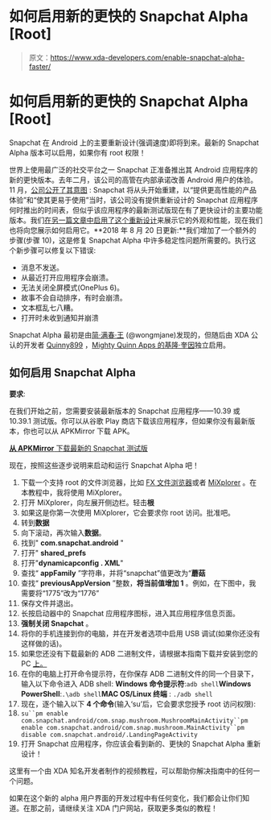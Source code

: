 # 如何启用新的更快的 Snapchat Alpha [Root]

> 原文：<https://www.xda-developers.com/enable-snapchat-alpha-faster/>

# 如何启用新的更快的 Snapchat Alpha [Root]

Snapchat 在 Android 上的主要重新设计(强调速度)即将到来。最新的 Snapchat Alpha 版本可以启用，如果你有 root 权限！

世界上使用最广泛的社交平台之一 Snapchat 正准备推出其 Android 应用程序的新的更快版本。去年二月，该公司的高管在内部承诺改善 Android 用户的体验。11 月，[公司公开了其意图](https://www.xda-developers.com/snapchat-android-performance-rebuild/) : Snapchat 将从头开始重建，以“提供更高性能的产品体验”和“使其更易于使用”当时，该公司没有提供重新设计的 Snapchat 应用程序何时推出的时间表，但似乎该应用程序的最新测试版现在有了更快设计的主要功能版本。我们[在另一篇文章中启用了这个重新设计](https://www.xda-developers.com/hands-on-snapchat-alpha-faster-cleaner/)来展示它的外观和性能，现在我们也将向您展示如何启用它。**2018 年 8 月 20 日更新:**我们增加了一个额外的步骤(步骤 10)，这是修复 Snapchat Alpha 中许多稳定性问题所需要的。执行这个新步骤可以修复以下错误:

*   消息不发送。
*   从最近打开应用程序会崩溃。
*   无法关闭全屏模式(OnePlus 6)。
*   故事不会自动排序，有时会崩溃。
*   文本框乱七八糟。
*   打开时未收到通知并崩溃

Snapchat Alpha 最初是由[简·满春·王](https://twitter.com/wongmjane/status/1030293566856339456) (@wongmjane)发现的，但随后由 XDA 公认的开发者 [Quinny899](https://forum.xda-developers.com/member.php?u=3563640) ，[Mighty Quinn Apps 的基隆·奎因](https://kieronquinn.co.uk/)独立启用。

## 如何启用 Snapchat Alpha

**要求**:

在我们开始之前，您需要安装最新版本的 Snapchat 应用程序——10.39 或 10.39.1 测试版。你可以从谷歌 Play 商店下载该应用程序，但如果你没有最新版本，你也可以从 APKMirror 下载 APK。

[**从 APKMirror** 下载最新的 Snapchat 测试版](https://www.apkmirror.com/apk/snap-inc/snapchat/snapchat-10-39-1-0-beta-release/)

现在，按照这些逐步说明来启动和运行 Snapchat Alpha 吧！

1.  下载一个支持 root 的文件浏览器，比如 [FX 文件浏览器](https://forum.xda-developers.com/showthread.php?t=1253399)或者 [MiXplorer](https://forum.xda-developers.com/showthread.php?t=1523691) 。在本教程中，我将使用 MiXplorer。
2.  打开 MiXplorer，向左展开侧边栏。轻击**根**
3.  如果这是你第一次使用 MiXplorer，它会要求你 root 访问。批准吧。
4.  转到**数据**
5.  向下滚动，再次输入**数据**。
6.  找到" **com.snapchat.android** "
7.  打开" **shared_prefs**
8.  打开"**dynamicapconfig . XML**"
9.  查找“ **appFamily** ”字符串，并将“snapchat”值更改为“**蘑菇**
10.  查找“ **previousAppVersion** ”整数，**将当前值增加 1** 。例如，在下图中，我需要将“1775”改为“1776”
11.  保存文件并退出。
12.  长按启动器中的 Snapchat 应用程序图标，进入其应用程序信息页面。
13.  **强制关闭 Snapchat** 。
14.  将你的手机连接到你的电脑，并在开发者选项中启用 USB 调试(如果你还没有这样做的话)。
15.  如果您还没有下载最新的 ADB 二进制文件，请根据本指南下载并安装到您的 PC [上。](https://www.xda-developers.com/install-adb-windows-macos-linux/)
16.  在你的电脑上打开命令提示符，在你保存 ADB 二进制文件的同一个目录下，输入以下命令进入 ADB shell: **Windows 命令提示符**:`adb shell`**Windows PowerShell**:`.\adb shell`**MAC OS/Linux 终端** : `./adb shell`
17.  现在，逐个输入以下 **4 个命令**(输入‘su’后，它会要求您授予 root 访问权限):
18.  `su``pm enable com.snapchat.android/com.snap.mushroom.MushroomMainActivity``pm enable com.snapchat.android/com.snap.mushroom.MainActivity``pm disable com.snapchat.android/.LandingPageActivity`
19.  打开 Snapchat 应用程序，你应该会看到新的、更快的 Snapchat Alpha 重新设计！

这里有一个由 XDA 知名开发者制作的视频教程，可以帮助你解决指南中的任何一个问题。

如果在这个新的 alpha 用户界面的开发过程中有任何变化，我们都会让你们知道。在那之前，请继续关注 XDA 门户网站，获取更多类似的教程！